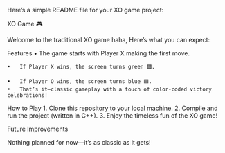 Here’s a simple README file for your XO game project:

XO Game 🎮

Welcome to the traditional XO game haha, Here’s what you can expect:

Features
	•	The game starts with Player X making the first move.
 
	•	If Player X wins, the screen turns green 🟩.
 
	•	If Player O wins, the screen turns blue 🟦.
	•	That’s it—classic gameplay with a touch of color-coded victory celebrations!

How to Play
	1.	Clone this repository to your local machine.
	2.	Compile and run the project (written in C++).
	3.	Enjoy the timeless fun of the XO game!

Future Improvements

Nothing planned for now—it’s as classic as it gets!

